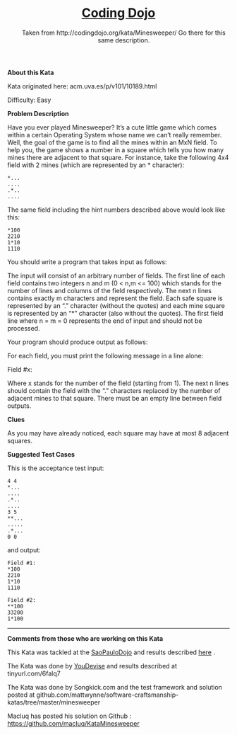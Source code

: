 <html>
<head lang="en-us">
  <meta charset="utf-8">
  <meta name="viewport" content="width=device-width">
  <link href='https://fonts.googleapis.com/css?family=Oswald:700|Open+Sans+Condensed:300|Poiret+One' rel='stylesheet' type='text/css'>
  <link rel="stylesheet" href="http://codingdojo.org/css/codingdojo.css">
  <title>KataMinesweeper - Coding Dojo</title>
  <meta name="generator" content="Hugo 0.18.1" />

  
  <link rel="canonical" href="http://codingdojo.org/kata/Minesweeper/">
  

  <meta property="og:url" content="http://codingdojo.org/kata/Minesweeper/">
  <meta property="og:title" content="Coding Dojo">
  
  <meta name="apple-mobile-web-app-title" content="Coding Dojo">
  <meta name="apple-mobile-web-app-capable" content="yes">
  <meta name="apple-mobile-web-app-status-bar-style" content="black-translucent">

  <link rel="shortcut icon" type="image/x-icon" href="http://codingdojo.org/images/favicon.ico">
  <link rel="icon" type="image/x-icon" href="http://codingdojo.org/images/favicon.ico">
</head>

<body>
  <header class="top">
    <h1><a href=/>Coding Dojo</a></h1>
    <nav>
      <ul>
         Taken from http://codingdojo.org/kata/Minesweeper/ 
  	 Go there for this same description. 
</header>

  <article class="page">
    <div class="content">
      <p><strong>About this Kata</strong></p>

<p>Kata originated here: acm.uva.es/p/v101/10189.html</p>

<p>Difficulty: Easy</p>

<p><strong>Problem Description</strong></p>

<p>Have you ever played Minesweeper? It&rsquo;s a cute little game which comes
within a certain Operating System whose name we can&rsquo;t really remember.
Well, the goal of the game is to find all the mines within an MxN field.
To help you, the game shows a number in a square which tells you how
many mines there are adjacent to that square. For instance, take the
following 4x4 field with 2 mines (which are represented by an *
character):</p>

<pre><code>*...
....
.*..
....
</code></pre>

<p>The same field including the hint numbers described above would look
like this:</p>

<pre><code>*100
2210
1*10
1110
</code></pre>

<p>You should write a program that takes input as follows:</p>

<p>The input will consist of an arbitrary number of fields. The first line
of each field contains two integers n and m (0 &lt; n,m &lt;= 100) which
stands for the number of lines and columns of the field respectively.
The next n lines contains exactly m characters and represent the field.
Each safe square is represented by an &ldquo;.&rdquo; character (without the quotes)
and each mine square is represented by an &ldquo;*&rdquo; character (also without
the quotes). The first field line where n = m = 0 represents the end of
input and should not be processed.</p>

<p>Your program should produce output as follows:</p>

<p>For each field, you must print the following message in a line alone:</p>

<p>Field #x:</p>

<p>Where x stands for the number of the field (starting from 1). The next n
lines should contain the field with the &ldquo;.&rdquo; characters replaced by the
number of adjacent mines to that square. There must be an empty line
between field outputs.</p>

<p><strong>Clues</strong></p>

<p>As you may have already noticed, each square may have at most 8 adjacent
squares.</p>

<p><strong>Suggested Test Cases</strong></p>

<p>This is the acceptance test input:</p>

<pre><code>4 4
*...
....
.*..
....
3 5
**...
.....
.*...
0 0
</code></pre>

<p>and output:</p>

<pre><code>Field #1:
*100
2210
1*10
1110

Field #2:
**100
33200
1*100
</code></pre>

<hr />

<p><strong>Comments from those who are working on this Kata</strong></p>

<p>This Kata was tackled at the <a href="http://codingdojo.org/dojo/SaoPauloDojo">SaoPauloDojo</a> and
results described <a href="http://codingdojo.org/record/2007Aug29SPDojo">here</a> .</p>

<p>The Kata was done by <a href="http://codingdojo.org/dojo/YouDevise">YouDevise</a> and results described
at tinyurl.com/6falq7</p>

<p>The Kata was done by Songkick.com and the test framework and solution
posted at
github.com/mattwynne/software-craftsmanship-katas/tree/master/minesweeper</p>

<p>Macluq has posted his solution on Github :
<a href="https://github.com/macluq/KataMinesweeper">https://github.com/macluq/KataMinesweeper</a></p>

</body>

